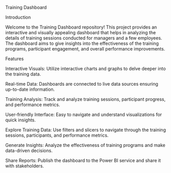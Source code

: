 Training Dashboard

Introduction

Welcome to the Training Dashboard repository! This project provides an interactive and visually appealing dashboard that helps in analyzing the details of training sessions conducted for managers and a few employees. The dashboard aims to give insights into the effectiveness of the training programs, participant engagement, and overall performance improvements.

Features

Interactive Visuals: Utilize interactive charts and graphs to delve deeper into the training data.

Real-time Data: Dashboards are connected to live data sources ensuring up-to-date information.

Training Analysis: Track and analyze training sessions, participant progress, and performance metrics.

User-friendly Interface: Easy to navigate and understand visualizations for quick insights.

Explore Training Data: Use filters and slicers to navigate through the training sessions, participants, and performance metrics.

Generate Insights: Analyze the effectiveness of training programs and make data-driven decisions.

Share Reports: Publish the dashboard to the Power BI service and share it with stakeholders.

